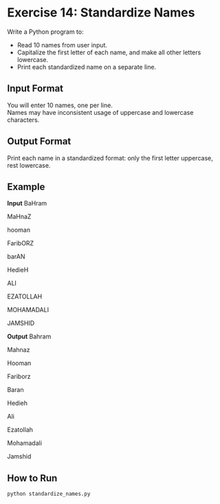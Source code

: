 # Exercise 14: Standardize Names

Write a Python program to:
- Read 10 names from user input.
- Capitalize the first letter of each name, and make all other letters lowercase.
- Print each standardized name on a separate line.

## Input Format

You will enter 10 names, one per line.  
Names may have inconsistent usage of uppercase and lowercase characters.

## Output Format

Print each name in a standardized format: only the first letter uppercase, rest lowercase.

## Example

**Input**
BaHram

MaHnaZ

hooman

FaribORZ

barAN

HedieH

ALI

EZATOLLAH

MOHAMADALI

JAMSHID


**Output**
Bahram

Mahnaz

Hooman

Fariborz

Baran

Hedieh

Ali

Ezatollah

Mohamadali

Jamshid


## How to Run

```bash
python standardize_names.py
